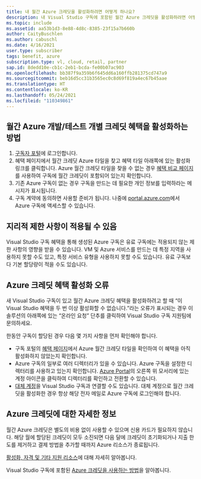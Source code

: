 ```yaml
---
title: 내 월간 Azure 크레딧을 활성화하려면 어떻게 하나요?
description: 내 Visual Studio 구독에 포함된 월간 Azure 크레딧을 활성화하려면 어떻게 하나요?
ms.topic: include
ms.assetid: aa53b1d3-8e88-4d8c-8385-23f15a7b660b
author: CaityBuschlen
ms.author: cabuschl
ms.date: 4/16/2021
user.type: subscriber
tags: benefit, azure
subscription.type: vl, cloud, retail, partner
sap.id: 8dedd10e-cb1c-2eb1-bcda-fe00b07ac903
ms.openlocfilehash: bb387f9a359b6f645dd6a160ffb281375cd747a9
ms.sourcegitcommit: beb16d5cc31b3565ec0c8d69f819a4ec67b45aae
ms.translationtype: HT
ms.contentlocale: ko-KR
ms.lasthandoff: 05/24/2021
ms.locfileid: "110349861"
---
```

## <a name="how-to-activate-the-monthly-azure-devtest-individual-credit-benefit"></a>월간 Azure 개발/테스트 개별 크레딧 혜택을 활성화하는 방법

1. [구독자 포털](https://my.visualstudio.com/benefits)에 로그인합니다. 
1. 혜택 페이지에서 월간 크레딧 Azure 타일을 찾고 혜택 타일 아래쪽에 있는 활성화 링크를 클릭합니다. Azure 월간 크레딧 타일을 찾을 수 없는 경우 [혜택 비교 페이지](https://visualstudio.microsoft.com/vs/benefits/#azure?cat=visual-studio-enterprise-subscription)를 사용하여 구독에 월간 크레딧이 포함되어 있는지 확인합니다. 
1. 기존 Azure 구독이 없는 경우 구독을 만드는 데 필요한 개인 정보를 입력하라는 메시지가 표시됩니다.  
1. 구독 계약에 동의하면 사용할 준비가 됩니다. 나중에 [portal.azure.com](https://portal.azure.com/)에서 Azure 구독에 액세스할 수 있습니다. 

## <a name="geographic-restrictions-may-apply"></a>지리적 제한 사항이 적용될 수 있음 

Visual Studio 구독 혜택을 통해 생성된 Azure 구독은 유료 구독에는 적용되지 않는 제한 사항의 영향을 받을 수 있습니다. VM 및 Azure 서비스를 만드는 데 특정 지역을 사용하지 못할 수도 있고, 특정 서비스 유형을 사용하지 못할 수도 있습니다. 유료 구독보다 기본 할당량이 적을 수도 있습니다.  

## <a name="azure-credit-benefit-activation-errors"></a>Azure 크레딧 혜택 활성화 오류

새 Visual Studio 구독이 있고 월간 Azure 크레딧 혜택을 활성화하려고 할 때 “이 Visual Studio 혜택을 두 번 이상 활성화할 수 없습니다.”라는 오류가 표시되는 경우 이 솔루션의 아래쪽에 있는 “온라인 요청” 단추를 클릭하여 Visual Studio 구독 지원팀에 문의하세요. 

한동안 구독이 할당된 경우 다음 몇 가지 사항을 먼저 확인해야 합니다.
- 구독 포털의 [혜택 페이지](https://my.visualstudio.com/benefits)에서 Azure 월간 크레딧 타일을 확인하여 이 혜택을 아직 활성화하지 않았는지 확인합니다. 
- Azure 구독의 일부로 여러 디렉터리가 있을 수 있습니다. Azure 구독을 설정한 디렉터리를 사용하고 있는지 확인합니다. [Azure Portal](https://portal.azure.com/)의 오른쪽 위 모서리에 있는 계정 아이콘을 클릭하여 디렉터리를 확인하고 전환할 수 있습니다.
- [대체 계정](https://docs.microsoft.com/visualstudio/subscriptions/vs-alternate-identity)을 Visual Studio 구독과 연결할 수도 있습니다. 대체 계정으로 월간 크레딧을 활성화한 경우 항상 해당 전자 메일로 Azure 구독에 로그인해야 합니다. 

## <a name="more-information-about-azure-credits"></a>Azure 크레딧에 대한 자세한 정보

월간 Azure 크레딧은 별도의 비용 없이 사용할 수 있으며 신용 카드가 필요하지 않습니다. 해당 월에 할당된 크레딧이 모두 소진되면 다음 달에 크레딧이 초기화되거나 지출 한도를 제거하고 결제 방법을 추가할 때까지 Azure 리소스가 종료됩니다. 

[활성화, 자격 및 기타 지원 리소스](https://docs.microsoft.com/visualstudio/subscriptions/vs-azure)에 대해 자세히 알아봅니다.  

Visual Studio 구독에 포함된 [Azure 크레딧을 사용하는 방법](https://azure.microsoft.com/pricing/member-offers/credit-for-visual-studio-subscribers/#azure-credits)을 알아봅니다.  
